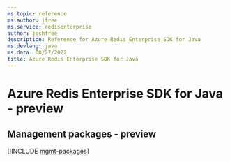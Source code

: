 ```yaml
---
ms.topic: reference
ms.author: jfree
ms.service: redisenterprise
author: joshfree
description: Reference for Azure Redis Enterprise SDK for Java
ms.devlang: java
ms.data: 08/27/2022
title: Azure Redis Enterprise SDK for Java
---
```

# Azure Redis Enterprise SDK for Java - preview

## Management packages - preview
[!INCLUDE [mgmt-packages](redis-enterprise-mgmt-index.md)]